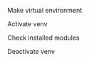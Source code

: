 Make virtual environment

<!-- python -m venv task4 -->


Activate venv

<!-- taskn\Scripts\activate -->


Check installed modules

<!-- pip freeze > requirements.txt -->


Deactivate venv

<!-- deactivate -->